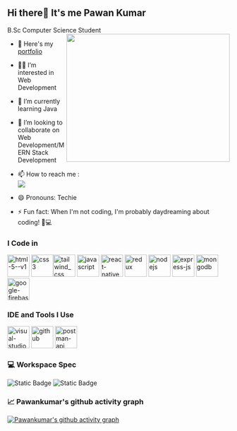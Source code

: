 ## Hi there👋 It's me Pawan Kumar

B.Sc Computer Science Student
<img align="right" width="370" height="290" src="https://media3.giphy.com/media/v1.Y2lkPTc5MGI3NjExNmR5Nm5ucjltYjljNW03am9ob283M283eXJzYm56Njd0enJzZXVlbiZlcD12MV9pbnRlcm5hbF9naWZfYnlfaWQmY3Q9Zw/SWoSkN6DxTszqIKEqv/giphy.webp">
- 📝 Here's my [portfolio](https://my-portfolio-five-chi-61.vercel.app/)
- 🙋‍♂️ I’m interested in Web Development
- 🌱 I’m currently learning Java
- 💞️ I’m looking to collaborate on Web Development/MERN Stack Development
- 📫 How to reach me :
  <br/>[<img src="https://img.shields.io/badge/LinkedIn-0077B5?style=for-the-badge&logo=linkedin&logoColor=white" />](https://www.linkedin.com/in/pawankumar0403/)

- 😄 Pronouns: Techie
- ⚡ Fun fact: When I'm not coding, I'm probably daydreaming about coding! 🌟💻

### I Code in
<img width="50" height="50" src="https://img.icons8.com/color/50/html-5--v1.png" alt="html-5--v1"/> <img width="50" height="50" src="https://img.icons8.com/color/50/css3.png" alt="css3"/><img width="50" height="50" src="https://img.icons8.com/fluency/50/tailwind_css.png" alt="tailwind_css"/> <img width="50" height="50" src="https://img.icons8.com/fluency/50/javascript.png" alt="javascript"/> <img width="50" height="50" src="https://img.icons8.com/color/50/react-native.png" alt="react-native"/> <img width="50" height="50" src="https://img.icons8.com/color/50/redux.png" alt="redux"/> <img width="50" height="50" src="https://img.icons8.com/color/50/nodejs.png" alt="nodejs"/> <img width="50" height="50" src="https://img.icons8.com/color/50/express-js.png" alt="express-js"/> <img width="50" height="50" src="https://img.icons8.com/color/50/mongodb.png" alt="mongodb"/> <img width="50" height="50" src="https://img.icons8.com/color/50/google-firebase-console.png" alt="google-firebase-console"/>

### IDE and Tools I Use
<img width="50" height="50" src="https://img.icons8.com/fluency/50/visual-studio-code-2019.png" alt="visual-studio-code-2019"/> <img width="50" height="50" src="https://img.icons8.com/ios-glyphs/50/github.png" alt="github"/> <img width="50" height="50" src="https://img.icons8.com/dusk/50/postman-api.png" alt="postman-api"/> 

### 💻 Workspace Spec
<img alt="Static Badge" src="https://img.shields.io/badge/Acer%20Aspire%20A315-53?style=for-the-badge&logo=acer&logoColor=white&color=red"> <img alt="Static Badge" src="https://img.shields.io/badge/Intel%20Core%20i3-7020U?style=for-the-badge&logo=Intel&logoColor=white&color=blue">

### 📈 Pawankumar's github activity graph
[![Pawankumar's github activity graph](https://github-readme-activity-graph.vercel.app/graph?username=Pawankumar0403&bg_color=000000&color=ffffff&line=2be937&point=ffffff&area=true&hide_border=true)](https://github.com/ashutosh00710/github-readme-activity-graph)
